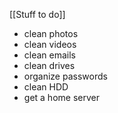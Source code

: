 [[Stuff to do]]

- clean photos
- clean videos
- clean emails
- clean drives
- organize passwords
- clean HDD
- get a home server
